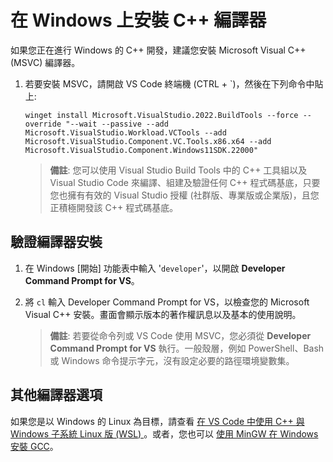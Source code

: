 <h1 data-loc-id="walkthrough.windows.install.compiler">在 Windows 上安裝 C++ 編譯器</h1>
<p data-loc-id="walkthrough.windows.text1">如果您正在進行 Windows 的 C++ 開發，建議您安裝 Microsoft Visual C++ (MSVC) 編譯器。</p>
<ol>
<li><p data-loc-id="walkthrough.windows.text2">若要安裝 MSVC，請開啟 VS Code 終端機 (CTRL + `)，然後在下列命令中貼上:
</p><pre><code style="white-space: pre-wrap;">winget install Microsoft.VisualStudio.2022.BuildTools --force --override "--wait --passive --add Microsoft.VisualStudio.Workload.VCTools --add Microsoft.VisualStudio.Component.VC.Tools.x86.x64 --add Microsoft.VisualStudio.Component.Windows11SDK.22000"</code></pre>
</li>
<blockquote>
<p><strong data-loc-id="walkthrough.windows.note1">備註</strong>: <span data-loc-id="walkthrough.windows.note1.text">您可以使用 Visual Studio Build Tools 中的 C++ 工具組以及 Visual Studio Code 來編譯、組建及驗證任何 C++ 程式碼基底，只要您也擁有有效的 Visual Studio 授權 (社群版、專業版或企業版)，且您正積極開發該 C++ 程式碼基底。</span></p>
</blockquote>

</ol>
<h2 data-loc-id="walkthrough.windows.verify.compiler">驗證編譯器安裝</h2>
<ol>
<li><p data-loc-id="walkthrough.windows.open.command.prompt">在 Windows [開始] 功能表中輸入 '<code>developer</code>'，以開啟 <strong>Developer Command Prompt for VS</strong>。</p>
</li>
<li><p data-loc-id="walkthrough.windows.check.install">將 <code>cl</code> 輸入 <span>Developer Command Prompt for VS</span>，以檢查您的 Microsoft Visual C++ 安裝。畫面會顯示版本的著作權訊息以及基本的使用說明。</p>
<blockquote>
<p><strong data-loc-id="walkthrough.windows.note2">備註</strong>: <span data-loc-id="walkthrough.windows.note2.text">若要從命令列或 VS Code 使用 MSVC，您必須從 <strong>Developer Command Prompt for VS</strong> 執行。一般殼層，例如 <span>PowerShell</span>、<span>Bash</span> 或 Windows 命令提示字元，沒有設定必要的路徑環境變數集。</span></p>
</blockquote>
</li>
</ol>
<h2 data-loc-id="walkthrough.windows.other.compilers">其他編譯器選項</h2>
<p data-loc-id="walkthrough.windows.text3">如果您是以 Windows 的 Linux 為目標，請查看 <a href="https://code.visualstudio.com/docs/cpp/config-wsl" data-loc-id="walkthrough.windows.link.title1">在 VS Code 中使用 C++ 與 Windows 子系統 Linux 版 (WSL) </a>。或者，您也可以 <a href="https://code.visualstudio.com/docs/cpp/config-mingw" data-loc-id="walkthrough.windows.link.title2">使用 MinGW 在 Windows 安裝 GCC</a>。</p>